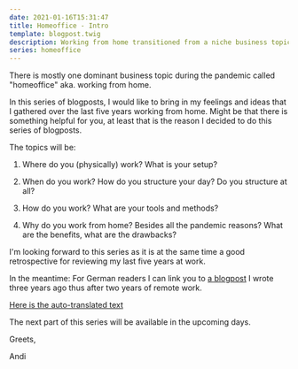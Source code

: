 ```yaml
---
date: 2021-01-16T15:31:47
title: Homeoffice - Intro
template: blogpost.twig
description: Working from home transitioned from a niche business topic to mainstream during the pandemic. In this blogpost series I'm going to report about my feelings and experiences working remote for half a decade already.
series: homeoffice
---
```


There is mostly one dominant business topic during the pandemic called "homeoffice" aka. working from home.

In this series of blogposts, I would like to bring in my feelings and ideas that I gathered over the last five years working from home. Might be that there is something helpful for you, at least that is the reason I decided to do this series of blogposts.

The topics will be:

1. Where do you (physically) work? What is your setup?

2. When do you work? How do you structure your day? Do you structure at all?

3. How do you work? What are your tools and methods?

4. Why do you work from home? Besides all the pandemic reasons? What are the benefits, what are the drawbacks?

I'm looking forward to this series as it is at the same time a good retrospective for reviewing my last five years at work.

In the meantime: For German readers I can link you to [a blogpost](https://andi1984.de/post/working-remote/) I wrote three years ago thus after two years of remote work.

[Here is the auto-translated text](https://translate.google.com/translate?hl=&sl=auto&tl=en&u=https%3A%2F%2Fandi1984.de%2Fpost%2Fworking-remote%2F)

The next part of this series will be available in the upcoming days.

Greets,

Andi
